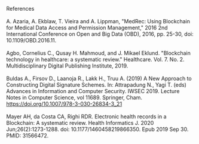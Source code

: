 References <br /> <br />
A. Azaria, A. Ekblaw, T. Vieira and A. Lippman, "MedRec: Using Blockchain for Medical Data Access and Permission Management," 2016 2nd International Conference on Open and Big Data (OBD), 2016, pp. 25-30, doi: 10.1109/OBD.2016.11. <br /> <br />
Agbo, Cornelius C., Qusay H. Mahmoud, and J. Mikael Eklund. "Blockchain technology in healthcare: a systematic review." Healthcare. Vol. 7. No. 2. Multidisciplinary Digital Publishing Institute, 2019. <br /> <br />
Buldas A., Firsov D., Laanoja R., Lakk H., Truu A. (2019) A New Approach to Constructing Digital Signature Schemes. In: Attrapadung N., Yagi T. (eds) Advances in Information and Computer Security. IWSEC 2019. Lecture Notes in Computer Science, vol 11689. Springer, Cham. https://doi.org/10.1007/978-3-030-26834-3_21 <br /> <br />
Mayer AH, da Costa CA, Righi RDR. Electronic health records in a Blockchain: A systematic review. Health Informatics J. 2020 Jun;26(2):1273-1288. doi: 10.1177/1460458219866350. Epub 2019 Sep 30. PMID: 31566472. <br />
